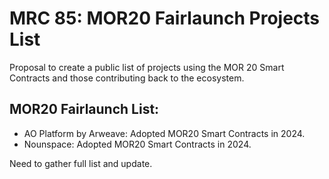 # MRC 85: MOR20 Fairlaunch Projects List

Proposal to create a public list of projects using the MOR 20 Smart Contracts and those contributing back to the ecosystem.

## MOR20 Fairlaunch List:
- AO Platform by Arweave: Adopted MOR20 Smart Contracts in 2024.  
- Nounspace: Adopted MOR20 Smart Contracts in 2024.

Need to gather full list and update.
